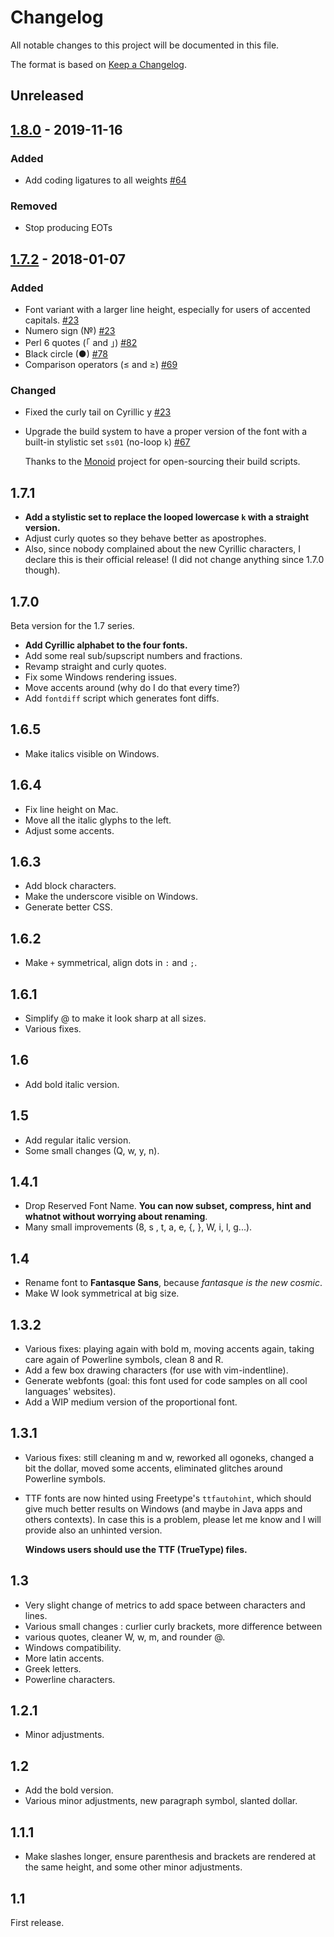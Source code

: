 # Changelog

All notable changes to this project will be documented in this file.

The format is based on [Keep a Changelog](http://keepachangelog.com/en/1.0.0/).

## Unreleased

## [1.8.0] - 2019-11-16

### Added
- Add coding ligatures to all weights [#64]

### Removed
- Stop producing EOTs

[#64]: https://github.com/belluzj/fantasque-sans/issues/64
[1.8.0]: https://github.com/belluzj/fantasque-sans/releases/tag/v1.8.0

## [1.7.2] - 2018-01-07

### Added
- Font variant with a larger line height, especially for users of accented
  capitals. [#23]
- Numero sign (№) [#23]
- Perl 6 quotes (｢ and ｣) [#82]
- Black circle (●) [#78]
- Comparison operators (≤ and ≥) [#69]

### Changed
- Fixed the curly tail on Cyrillic у [#23]
- Upgrade the build system to have a proper version of the font with
  a built-in stylistic set `ss01` (no-loop `k`) [#67]

  Thanks to the [Monoid](https://github.com/larsenwork/monoid) project
  for open-sourcing their build scripts.

[#23]: https://github.com/belluzj/fantasque-sans/issues/23
[#67]: https://github.com/belluzj/fantasque-sans/issues/67
[#69]: https://github.com/belluzj/fantasque-sans/issues/69
[#78]: https://github.com/belluzj/fantasque-sans/issues/78
[#82]: https://github.com/belluzj/fantasque-sans/issues/82
[1.7.2]: https://github.com/belluzj/fantasque-sans/releases/tag/v1.7.2

## 1.7.1

- **Add a stylistic set to replace the looped lowercase `k` with
  a straight version.**
- Adjust curly quotes so they behave better as apostrophes.
- Also, since nobody complained about the new Cyrillic characters,
  I declare this is their official release! (I did not change
  anything since 1.7.0 though).

## 1.7.0

Beta version for the 1.7 series.

- **Add Cyrillic alphabet to the four fonts.**
- Add some real sub/supscript numbers and fractions.
- Revamp straight and curly quotes.
- Fix some Windows rendering issues.
- Move accents around (why do I do that every time?)
- Add `fontdiff` script which generates font diffs.

## 1.6.5
- Make italics visible on Windows.

## 1.6.4
- Fix line height on Mac.
- Move all the italic glyphs to the left.
- Adjust some accents.

## 1.6.3
- Add block characters.
- Make the underscore visible on Windows.
- Generate better CSS.

## 1.6.2
- Make `+` symmetrical, align dots in `:` and `;`.

## 1.6.1
- Simplify @ to make it look sharp at all sizes.
- Various fixes.

## 1.6
- Add bold italic version.

## 1.5
- Add regular italic version.
- Some small changes (Q, w, y, n).

## 1.4.1
- Drop Reserved Font Name. **You can now subset, compress, hint and
  whatnot without worrying about renaming**.
- Many small improvements (8, s , t, a, e, {, }, W, i, l, g...).

## 1.4
- Rename font to **Fantasque Sans**, because *fantasque is the new cosmic*.
- Make W look symmetrical at big size.

## 1.3.2
- Various fixes: playing again with bold m, moving accents again, taking
  care again of Powerline symbols, clean 8 and R.
- Add a few box drawing characters (for use with vim-indentline).
- Generate webfonts (goal: this font used for code samples on all cool
  languages' websites).
- Add a WIP medium version of the proportional font.

## 1.3.1
- Various fixes: still cleaning m and w, reworked all ogoneks, changed a
  bit the dollar, moved some accents, eliminated glitches around
  Powerline symbols.
- TTF fonts are now hinted using Freetype's `ttfautohint`, which should
  give much better results on Windows (and maybe in Java apps and others
  contexts). In case this is a problem, please let me know and I will
  provide also an unhinted version.

  **Windows users should use the TTF (TrueType) files.**

## 1.3
- Very slight change of metrics to add space between characters and lines.
- Various small changes : curlier curly brackets, more difference between
- various quotes, cleaner W, w, m, and rounder @.
- Windows compatibility.
- More latin accents.
- Greek letters.
- Powerline characters.

## 1.2.1
- Minor adjustments.

## 1.2
- Add the bold version.
- Various minor adjustments, new paragraph symbol, slanted dollar.

## 1.1.1
- Make slashes longer, ensure parenthesis and brackets are rendered at
  the same height, and some other minor adjustments.

## 1.1
First release.
